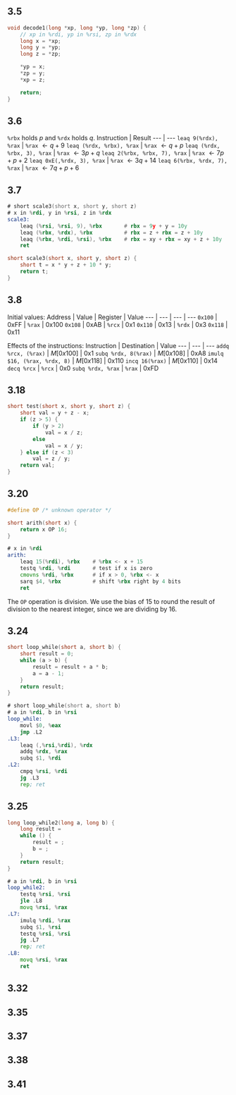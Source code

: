 ## 3.5
```c
void decode1(long *xp, long *yp, long *zp) {
    // xp in %rdi, yp in %rsi, zp in %rdx
    long x = *xp;
    long y = *yp;
    long z = *zp;

    *yp = x;
    *zp = y;
    *xp = z;

    return;
}
```
## 3.6
`%rbx` holds $p$ and `%rdx` holds $q$.
Instruction | Result
--- | ---
`leaq 9(%rdx), %rax` | `%rax` $\leftarrow q + 9$
`leaq (%rdx, %rbx), %rax` | `%rax` $\leftarrow q + p$
`leaq (%rdx, %rbx, 3), %rax` | `%rax` $\leftarrow 3p + q$
`leaq 2(%rbx, %rbx, 7), %rax` | `%rax` $\leftarrow 7p + p + 2$
`leaq 0xE(,%rdx, 3), %rax` | `%rax` $\leftarrow 3q + 14$
`leaq 6(%rbx, %rdx, 7), %rax` | `%rax` $\leftarrow 7q + p + 6$
## 3.7
```asm
# short scale3(short x, short y, short z)
# x in %rdi, y in %rsi, z in %rdx
scale3:
    leaq (%rsi, %rsi, 9), %rbx       # rbx = 9y + y = 10y
    leaq (%rbx, %rdx), %rbx          # rbx = z + rbx = z + 10y
    leaq (%rbx, %rdi, %rsi), %rbx    # rbx = xy + rbx = xy + z + 10y
    ret
```
```c
short scale3(short x, short y, short z) {
    short t = x * y + z + 10 * y;
    return t;
}
```
## 3.8
Initial values:
Address | Value | Register | Value
--- | --- | --- | ---
`0x100` | 0xFF | `%rax` | 0x100
`0x108` | 0xAB | `%rcx` | 0x1
`0x110` | 0x13 | `%rdx` | 0x3
`0x118` | 0x11

Effects of the instructions:
Instruction | Destination | Value
--- | --- | ---
`addq %rcx, (%rax)` | $M[0x100]$ | 0x1
`subq %rdx, 8(%rax)` | $M[0x108]$ | 0xA8
`imulq $16, (%rax, %rdx, 8)` | $M[0x118]$ | 0x110
`incq 16(%rax)` | $M[0x110]$ | 0x14
`decq %rcx` | `%rcx` | 0x0
`subq %rdx, %rax` | `%rax` | 0xFD
## 3.18
```c
short test(short x, short y, short z) {
    short val = y + z - x;
    if (z > 5) {
        if (y > 2)
            val = x / z;
        else
            val = x / y;
    } else if (z < 3)
        val = z / y;
    return val;
}
```
## 3.20
```c
#define OP /* unknown operator */

short arith(short x) {
    return x OP 16;
}
```
```asm
# x in %rdi
arith:
    leaq 15(%rdi), %rbx    # %rbx <- x + 15
    testq %rdi, %rdi       # test if x is zero
    cmovns %rdi, %rbx      # if x > 0, %rbx <- x
    sarq $4, %rbx          # shift %rbx right by 4 bits
    ret
```
The `OP` operation is division. We use the bias of 15 to round the result of division to the nearest integer, since we are dividing by 16.
## 3.24
```c
short loop_while(short a, short b) {
    short result = 0;
    while (a > b) {
        result = result + a * b;
        a = a - 1;
    }
    return result;
}
```
```asm
# short loop_while(short a, short b)
# a in %rdi, b in %rsi
loop_while:
    movl $0, %eax
    jmp .L2
.L3:
    leaq (,%rsi,%rdi), %rdx
    addq %rdx, %rax
    subq $1, %rdi
.L2:
    cmpq %rsi, %rdi
    jg .L3
    rep; ret
```
## 3.25
```c
long loop_while2(long a, long b) {
    long result = 
    while () {
        result = ;
        b = ;
    }
    return result;
}
```
```asm
# a in %rdi, b in %rsi
loop_while2:
    testq %rsi, %rsi
    jle .L8
    movq %rsi, %rax
.L7:
    imulq %rdi, %rax
    subq $1, %rsi
    testq %rsi, %rsi
    jg .L7
    rep; ret
.L8:
    movq %rsi, %rax
    ret
```
## 3.32
## 3.35
## 3.37
## 3.38
## 3.41